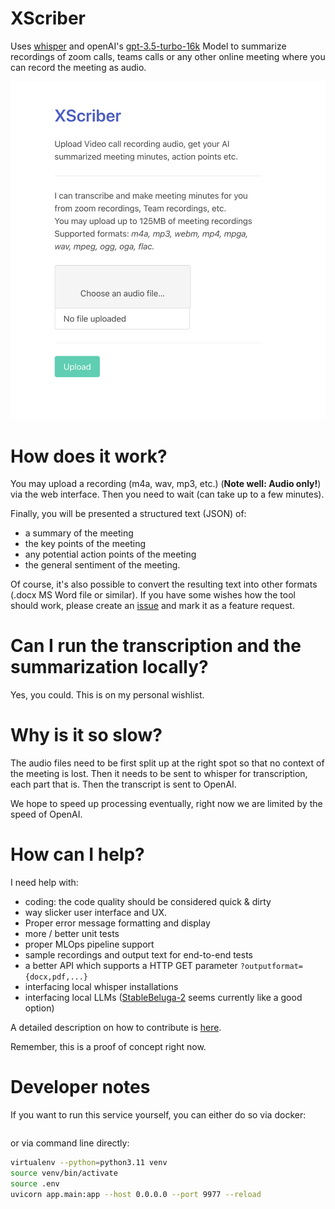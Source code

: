 # XScriber

Uses [whisper]() and openAI's [gpt-3.5-turbo-16k]() Model to summarize recordings of zoom calls, teams calls or any other online meeting 
where you can record the meeting as audio.

![Screenshot of XScriber](static/xscriber-screenshot.png)

# How does it work?

You may upload a recording (m4a, wav, mp3, etc.) (**Note well: Audio only!**) via the web interface.
Then you need to wait (can take up to a few minutes).

Finally, you will be presented a structured text (JSON) of:
  * a summary of the meeting
  * the key points of the meeting
  * any potential action points of the meeting
  * the general sentiment of the meeting.

Of course, it's also possible to convert the resulting text into other formats (.docx MS Word file or similar).
If you have some wishes how the tool should work, please create an [issue]() and mark it as a feature request.

# Can I run the transcription and the summarization locally?

Yes, you could. This is on my personal wishlist.

# Why is it so slow?

The audio files need to be first split up at the right spot so that no context of the meeting is lost.
Then it needs to be sent to whisper for transcription, each part that is.
Then the transcript is sent to OpenAI.

We hope to speed up processing eventually, right now we are limited by the speed of OpenAI.

# How can I help?

I need help with:

- coding: the code quality should be considered quick & dirty
- way slicker user interface and UX. 
- Proper error message formatting and display
- more / better unit tests
- proper MLOps pipeline support
- sample recordings and output text for end-to-end tests
- a better API which supports a HTTP GET parameter `?outputformat={docx,pdf,...}`
- interfacing local whisper installations
- interfacing local LLMs ([StableBeluga-2]() seems currently like a good option)


A detailed description on how to contribute is [here](CONTRIBUTING.md).

Remember, this is a proof of concept right now. 



# Developer notes

If you want to run this service yourself, you can either do so via docker:

```bash

```

or via command line directly:

```bash
virtualenv --python=python3.11 venv
source venv/bin/activate
source .env
uvicorn app.main:app --host 0.0.0.0 --port 9977 --reload
```

